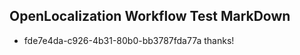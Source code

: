 ## OpenLocalization Workflow Test MarkDown
* fde7e4da-c926-4b31-80b0-bb3787fda77a 
thanks!<!--HONumber=Mar16_HO1-->
